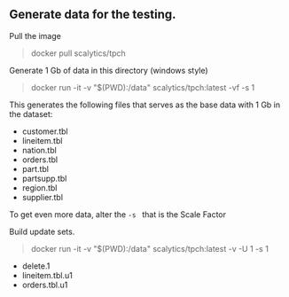 ## Generate data for the testing.

Pull the image

> docker pull scalytics/tpch

Generate 1 Gb of data in this directory (windows style)

>  docker run -it -v "$(PWD):/data" scalytics/tpch:latest -vf -s 1

This generates the following files that serves as the base data with 1 Gb in the dataset:
* customer.tbl
* lineitem.tbl
* nation.tbl
* orders.tbl
* part.tbl
* partsupp.tbl
* region.tbl
* supplier.tbl

To get even more data, alter the `-s ` that is the Scale Factor 

Build update sets.

> docker run -it -v "$(PWD):/data" scalytics/tpch:latest -v -U 1 -s 1

* delete.1
* lineitem.tbl.u1
* orders.tbl.u1

